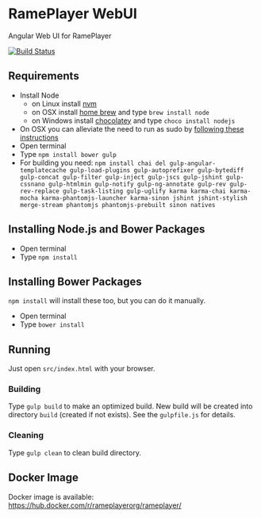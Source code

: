 # RamePlayer WebUI
Angular Web UI for RamePlayer

[![Build Status](https://travis-ci.org/rameplayerorg/rameplayer-webui.svg?branch=master)](https://travis-ci.org/rameplayerorg/rameplayer-webui)

## Requirements

- Install Node
	- on Linux install [nvm](https://github.com/creationix/nvm)
	- on OSX install [home brew](http://brew.sh/) and type `brew install node`
	- on Windows install [chocolatey](https://chocolatey.org/) and type `choco install nodejs`
- On OSX you can alleviate the need to run as sudo by [following these instructions](https://github.com/sindresorhus/guides/blob/master/npm-global-without-sudo.md)
- Open terminal
- Type `npm install bower gulp`
- For building you need: `npm install chai del gulp-angular-templatecache gulp-load-plugins gulp-autoprefixer gulp-bytediff gulp-concat gulp-filter gulp-inject gulp-jscs gulp-jshint gulp-cssnano gulp-htmlmin gulp-notify gulp-ng-annotate gulp-rev gulp-rev-replace gulp-task-listing gulp-uglify karma karma-chai karma-mocha karma-phantomjs-launcher karma-sinon jshint jshint-stylish merge-stream phantomjs phantomjs-prebuilt sinon natives`

## Installing Node.js and Bower Packages
- Open terminal
- Type `npm install`

## Installing Bower Packages
`npm install` will install these too, but you can do it manually.
- Open terminal
- Type `bower install`

## Running

Just open `src/index.html` with your browser.

### Building

Type `gulp build` to make an optimized build. New build will be created into directory `build` (created if not exists). See the `gulpfile.js` for details.

### Cleaning

Type `gulp clean` to clean build directory.

## Docker Image

Docker image is available: https://hub.docker.com/r/rameplayerorg/rameplayer/
